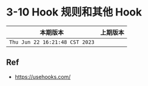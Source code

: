 # 3-10 Hook 规则和其他 Hook

|本期版本|上期版本
|:---:|:---:
`Thu Jun 22 16:21:48 CST 2023` | 


## Ref

* <https://usehooks.com/>